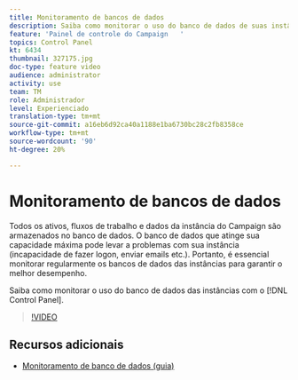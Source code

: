 ```yaml
---
title: Monitoramento de bancos de dados
description: Saiba como monitorar o uso do banco de dados de suas instâncias.
feature: 'Painel de controle do Campaign   '
topics: Control Panel
kt: 6434
thumbnail: 327175.jpg
doc-type: feature video
audience: administrator
activity: use
team: TM
role: Administrador
level: Experienciado
translation-type: tm+mt
source-git-commit: a16eb6d92ca40a1188e1ba6730bc28c2fb8358ce
workflow-type: tm+mt
source-wordcount: '90'
ht-degree: 20%

---
```



# Monitoramento de bancos de dados

Todos os ativos, fluxos de trabalho e dados da instância do Campaign são armazenados no banco de dados. O banco de dados que atinge sua capacidade máxima pode levar a problemas com sua instância (incapacidade de fazer logon, enviar emails etc.). Portanto, é essencial monitorar regularmente os bancos de dados das instâncias para garantir o melhor desempenho.

Saiba como monitorar o uso do banco de dados das instâncias com o [!DNL Control Panel].

>[!VIDEO](https://video.tv.adobe.com/v/327175?quality=12)

## Recursos adicionais

* [Monitoramento de banco de dados (guia)](https://experienceleague.adobe.com/docs/control-panel/using/performance-monitoring/database-monitoring.html?lang=en#performance-monitoring)
